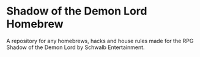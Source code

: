 # Shadow of the Demon Lord Homebrew
A repository for any homebrews, hacks and house rules made for the RPG Shadow of the Demon Lord by Schwalb Entertainment.
